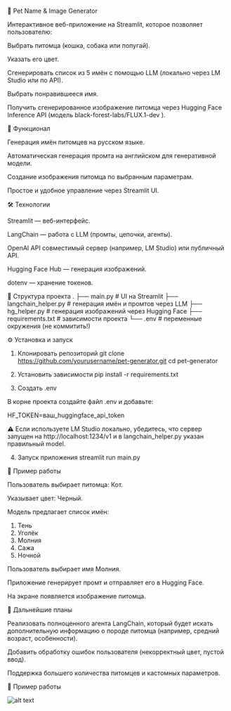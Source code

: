 🐾 Pet Name & Image Generator

Интерактивное веб-приложение на Streamlit, которое позволяет пользователю:

Выбрать питомца (кошка, собака или попугай).

Указать его цвет.

Сгенерировать список из 5 имён с помощью LLM (локально через LM Studio или по API).

Выбрать понравившееся имя.

Получить сгенерированное изображение питомца через Hugging Face Inference API (модель black-forest-labs/FLUX.1-dev
).

🚀 Функционал

Генерация имён питомцев на русском языке.

Автоматическая генерация промта на английском для генеративной модели.

Создание изображения питомца по выбранным параметрам.

Простое и удобное управление через Streamlit UI.

🛠 Технологии

Streamlit
 — веб-интерфейс.

LangChain
 — работа с LLM (промты, цепочки, агенты).

OpenAI API совместимый сервер
 (например, LM Studio) или публичный API.

Hugging Face Hub
 — генерация изображений.

dotenv
 — хранение токенов.

📂 Структура проекта
.
├── main.py              # UI на Streamlit
├── langchain_helper.py  # генерация имён и промтов через LLM
├── hg_helper.py         # генерация изображений через Hugging Face
├── requirements.txt     # зависимости проекта
└── .env                 # переменные окружения (не коммитить!)

⚙️ Установка и запуск
1. Клонировать репозиторий
git clone https://github.com/yourusername/pet-generator.git
cd pet-generator

2. Установить зависимости
pip install -r requirements.txt

3. Создать .env

В корне проекта создайте файл .env и добавьте:

HF_TOKEN=ваш_huggingface_api_token


⚠️ Если используете LM Studio локально, убедитесь, что сервер запущен на http://localhost:1234/v1 и в langchain_helper.py указан правильный model.

4. Запуск приложения
streamlit run main.py

🎯 Пример работы

Пользователь выбирает питомца: Кот.

Указывает цвет: Черный.

Модель предлагает список имён:

1. Тень
2. Уголёк
3. Молния
4. Сажа
5. Ночной


Пользователь выбирает имя Молния.

Приложение генерирует промт и отправляет его в Hugging Face.

На экране появляется изображение питомца.

🔮 Дальнейшие планы

Реализовать полноценного агента LangChain, который будет искать дополнительную информацию о породе питомца (например, средний возраст, особенности).

Добавить обработку ошибок пользователя (некорректный цвет, пустой ввод).

Поддержка большего количества питомцев и кастомных параметров.

📜 Пример работы 

![alt text](image.png)
